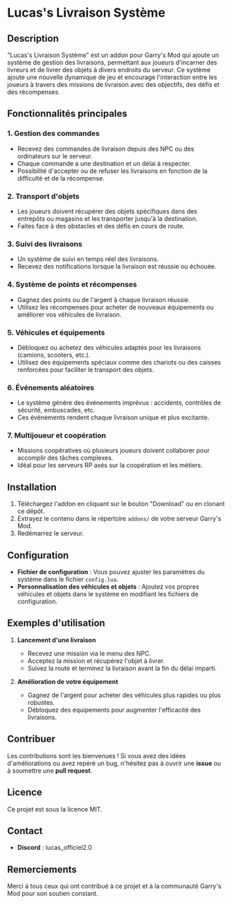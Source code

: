 # Lucas's Livraison Système

## Description

"Lucas's Livraison Système" est un addon pour Garry's Mod qui ajoute un système de gestion des livraisons, permettant aux joueurs d'incarner des livreurs et de livrer des objets à divers endroits du serveur. Ce système ajoute une nouvelle dynamique de jeu et encourage l'interaction entre les joueurs à travers des missions de livraison avec des objectifs, des défis et des récompenses.

## Fonctionnalités principales

### 1. **Gestion des commandes**
- Recevez des commandes de livraison depuis des NPC ou des ordinateurs sur le serveur.
- Chaque commande a une destination et un délai à respecter.
- Possibilité d'accepter ou de refuser les livraisons en fonction de la difficulté et de la récompense.

### 2. **Transport d'objets**
- Les joueurs doivent récupérer des objets spécifiques dans des entrepôts ou magasins et les transporter jusqu'à la destination.
- Faites face à des obstacles et des défis en cours de route.

### 3. **Suivi des livraisons**
- Un système de suivi en temps réel des livraisons.
- Recevez des notifications lorsque la livraison est réussie ou échouée.

### 4. **Système de points et récompenses**
- Gagnez des points ou de l'argent à chaque livraison réussie.
- Utilisez les récompenses pour acheter de nouveaux équipements ou améliorer vos véhicules de livraison.

### 5. **Véhicules et équipements**
- Débloquez ou achetez des véhicules adaptés pour les livraisons (camions, scooters, etc.).
- Utilisez des équipements spéciaux comme des chariots ou des caisses renforcées pour faciliter le transport des objets.

### 6. **Événements aléatoires**
- Le système génère des événements imprévus : accidents, contrôles de sécurité, embuscades, etc.
- Ces événements rendent chaque livraison unique et plus excitante.

### 7. **Multijoueur et coopération**
- Missions coopératives où plusieurs joueurs doivent collaborer pour accomplir des tâches complexes.
- Idéal pour les serveurs RP axés sur la coopération et les métiers.

## Installation

1. Téléchargez l'addon en cliquant sur le bouton "Download" ou en clonant ce dépôt.
2. Extrayez le contenu dans le répertoire `addons/` de votre serveur Garry's Mod.
3. Redémarrez le serveur.

## Configuration

- **Fichier de configuration** : Vous pouvez ajuster les paramètres du système dans le fichier `config.lua`.
- **Personnalisation des véhicules et objets** : Ajoutez vos propres véhicules et objets dans le système en modifiant les fichiers de configuration.

## Exemples d'utilisation

1. **Lancement d'une livraison**
   - Recevez une mission via le menu des NPC.
   - Acceptez la mission et récupérez l'objet à livrer.
   - Suivez la route et terminez la livraison avant la fin du délai imparti.

2. **Amélioration de votre équipement**
   - Gagnez de l'argent pour acheter des véhicules plus rapides ou plus robustes.
   - Débloquez des équipements pour augmenter l'efficacité des livraisons.

## Contribuer

Les contributions sont les bienvenues ! Si vous avez des idées d'améliorations ou avez repéré un bug, n'hésitez pas à ouvrir une **issue** ou à soumettre une **pull request**.

## Licence

Ce projet est sous la licence MIT.

## Contact

- **Discord** : lucas_officiel2.0


## Remerciements

Merci à tous ceux qui ont contribué à ce projet et à la communauté Garry's Mod pour son soutien constant.
